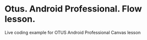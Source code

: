 # Otus. Android Professional. Flow lesson.

Live coding example for OTUS Android Professional Canvas lesson
